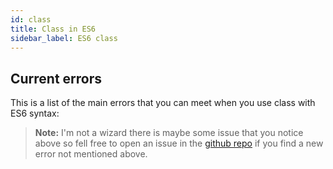 ```yaml
---
id: class
title: Class in ES6
sidebar_label: ES6 class 
---
```


## Current errors
This is a list of the main errors that you can meet when you use class with ES6 syntax:
> **Note:** I'm not a wizard there is maybe some issue that you notice above so fell free to open an issue in the [github repo](https://github.com/luctst/learn-javascript) if you find a new error not mentioned above.
